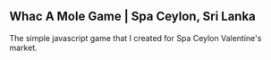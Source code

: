## Whac A Mole Game | Spa Ceylon, Sri Lanka

The simple javascript game that I created for Spa Ceylon Valentine's market. 
